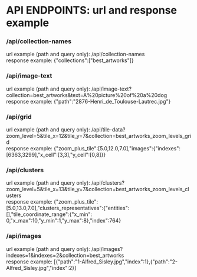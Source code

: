 # API ENDPOINTS: url and response example

### /api/collection-names
url example (path and query only): /api/collection-names <br>
response example: {"collections":["best_artworks"]}

### /api/image-text
url example (path and query only): /api/image-text?collection=best_artworks&text=A%20picture%20of%20a%20dog <br>
response example: {"path":"2876-Henri_de_Toulouse-Lautrec.jpg"}

### /api/grid
url example (path and query only): /api/tile-data?zoom_level=5&tile_x=12&tile_y=7&collection=best_artworks_zoom_levels_grid <br>
response example: {"zoom_plus_tile":[5.0,12.0,7.0],"images":{"indexes":[6363,3299],"x_cell":[3,3],"y_cell":[0,8]}}

### /api/clusters
url example (path and query only): /api/clusters?zoom_level=5&tile_x=13&tile_y=7&collection=best_artworks_zoom_levels_clusters <br>
response example: {"zoom_plus_tile":[5.0,13.0,7.0],"clusters_representatives":{"entities":[],"tile_coordinate_range":{"x_min": 0,"x_max":10,"y_min":1,"y_max":8},"index":764}

### /api/images
url example (path and query only): /api/images?indexes=1&indexes=2&collection=best_artworks <br>
response example: [{"path":"1-Alfred_Sisley.jpg","index":1},{"path":"2-Alfred_Sisley.jpg","index":2}]